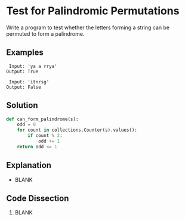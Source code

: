 # Test for Palindromic Permutations
Write a program to test whether the letters forming a string can be permuted to form a palindrome.

## Examples
```
 Input: 'ya a rrya'
Output: True

 Input: 'itnrsg'
Output: False
```

## Solution
```python
def can_form_palindrome(s):
    odd = 0
    for count in collections.Counter(s).values():
        if count % 2:
            odd += 1
    return odd <= 1
```

## Explanation
* BLANK

## Code Dissection
1. BLANK
